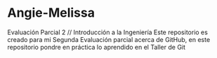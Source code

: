 # Angie-Melissa
Evaluación Parcial 2 // Introducción a la Ingeniería 
Este repositorio es creado para mi Segunda Evaluación parcial acerca de GitHub, en este repositorio pondre en práctica lo aprendido en el Taller de Git
